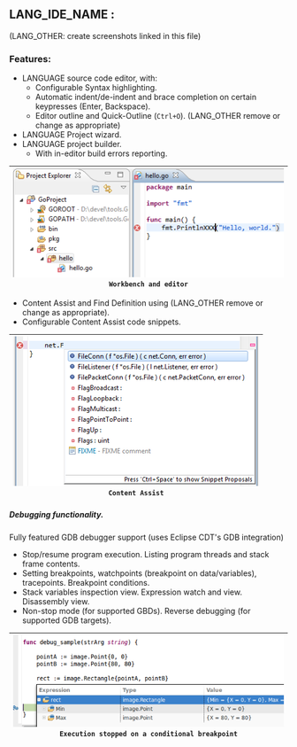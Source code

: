 ## LANG_IDE_NAME :

(LANG_OTHER: create screenshots linked in this file)

### Features:

 * LANGUAGE source code editor, with:
   * Configurable Syntax highlighting. 
   * Automatic indent/de-indent and brace completion on certain keypresses (Enter, Backspace).
   * Editor outline and Quick-Outline (`Ctrl+O`). (LANG_OTHER remove or change as appropriate)
 * LANGUAGE Project wizard.
 * LANGUAGE project builder.
   * With in-editor build errors reporting.

| [![sample_basic](screenshots/sample_basic.thumb.png)](screenshots/sample_basic.png?raw=true)<br/>`Workbench and editor` |
|----|

 * Content Assist and Find Definition using (LANG_OTHER remove or change as appropriate).
 * Configurable Content Assist code snippets.

| [![sample_basic](screenshots/Feature_ContentAssist.thumb.png)](screenshots/Feature_ContentAssist.png?raw=true)<br/>`Content Assist` |
|----| 
   
##### Debugging functionality. 
Fully featured GDB debugger support (uses Eclipse CDT's GDB integration)
  * Stop/resume program execution. Listing program threads and stack frame contents.
  * Setting breakpoints, watchpoints (breakpoint on data/variables), tracepoints. Breakpoint conditions.
  * Stack variables inspection view. Expression watch and view. Disassembly view.
  * Non-stop mode (for supported GBDs). Reverse debugging (for supported GDB targets).

| [![sample_debug1](screenshots/sample_debug.thumb.png)](screenshots/sample_debug.png?raw=true)<br/>`Execution stopped on a conditional breakpoint` |
|----|